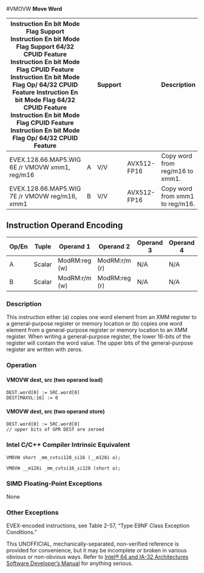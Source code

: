 #VMOVW
**Move Word**

| Instruction En bit Mode Flag Support Instruction En bit Mode Flag Support 64/32 CPUID Feature Instruction En bit Mode Flag CPUID Feature Instruction En bit Mode Flag Op/ 64/32 CPUID Feature Instruction En bit Mode Flag 64/32 CPUID Feature Instruction En bit Mode Flag CPUID Feature Instruction En bit Mode Flag Op/ 64/32 CPUID Feature |     | Support |             | Description                     |
| ---------------------------------------------------------------------------------------------------------------------------------------------------------------------------------------------------------------------------------------------------------------------------------------------------------------------------------------------- | --- | ------- | ----------- | ------------------------------- |
| EVEX.128.66.MAP5.WIG 6E /r VMOVW xmm1, reg/m16                                                                                                                                                                                                                                                                                                 | A   | V/V     | AVX512-FP16 | Copy word from reg/m16 to xmm1. |
| EVEX.128.66.MAP5.WIG 7E /r VMOVW reg/m16, xmm1                                                                                                                                                                                                                                                                                                 | B   | V/V     | AVX512-FP16 | Copy word from xmm1 to reg/m16. |

## Instruction Operand Encoding

| Op/En | Tuple  | Operand 1     | Operand 2     | Operand 3 | Operand 4 |
| ----- | ------ | ------------- | ------------- | --------- | --------- |
| A     | Scalar | ModRM:reg (w) | ModRM:r/m (r) | N/A       | N/A       |
| B     | Scalar | ModRM:r/m (w) | ModRM:reg (r) | N/A       | N/A       |

### Description

This instruction either (a) copies one word element from an XMM register to a general-purpose register or memory location or (b) copies one word element from a general-purpose register or memory location to an XMM register. When writing a general-purpose register, the lower 16-bits of the register will contain the word value. The upper bits of the general-purpose register are written with zeros.

### Operation

#### VMOVW dest, src (two operand load)

```
DEST.word[0] := SRC.word[0]
DEST[MAXVL:16] := 0

```

#### VMOVW dest, src (two operand store)

```
DEST.word[0] := SRC.word[0]
// upper bits of GPR DEST are zeroed

```

### Intel C/C++ Compiler Intrinsic Equivalent

```
VMOVW short _mm_cvtsi128_si16 (__m128i a);

```

```
VMOVW __m128i _mm_cvtsi16_si128 (short a);

```

### SIMD Floating-Point Exceptions

None

### Other Exceptions

EVEX-encoded instructions, see Table 2-57, “Type E9NF Class Exception Conditions.”

This UNOFFICIAL, mechanically-separated, non-verified reference is provided for convenience, but it may be
incomplete or broken in various obvious or non-obvious
ways. Refer to [Intel® 64 and IA-32 Architectures Software Developer’s Manual](https://software.intel.com/en-us/download/intel-64-and-ia-32-architectures-sdm-combined-volumes-1-2a-2b-2c-2d-3a-3b-3c-3d-and-4) for anything serious.
